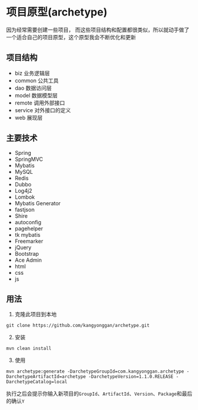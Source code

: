# 项目原型(archetype)
因为经常需要创建一些项目， 而这些项目结构和配置都很类似，所以就动手做了一个适合自己的项目原型，这个原型我会不断优化和更新

## 项目结构

- biz 业务逻辑层
- common 公共工具
- dao 数据访问层
- model 数据模型层
- remote 调用外部接口
- service 对外接口的定义
- web 展现层

## 主要技术

- Spring
- SpringMVC
- Mybatis
- MySQL
- Redis
- Dubbo
- Log4j2
- Lombok
- Mybatis Generator
- fastjson
- Shire
- autoconfig
- pagehelper
- tk mybatis
- Freemarker
- jQuery
- Bootstrap
- Ace Admin
- html
- css
- js

## 用法

1. 克隆此项目到本地

```
git clone https://github.com/kangyonggan/archetype.git
```

2. 安装

```
mvn clean install
```

3. 使用

```
mvn archetype:generate -DarchetypeGroupId=com.kangyonggan.archetype -DarchetypeArtifactId=archetype -DarchetypeVersion=1.1.0.RELEASE -DarchetypeCatalog=local
```

执行之后会提示你输入新项目的`GroupId`、`ArtifactId`、`Version`、`Package`和最后的确认`Y`

